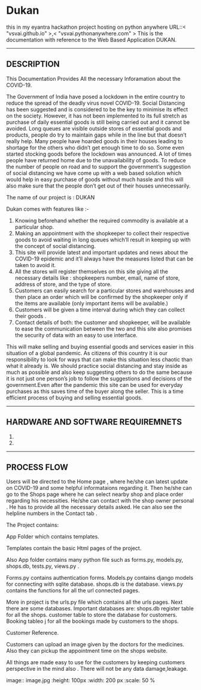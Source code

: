 # Dukan
this in my eyantra hackathon project hosting on python anywhere
URL::<  "vsvai.github.io"  >,<  "vsvai.pythonanywhere.com"  >
This is the documentation with reference to the Web Based Application DUKAN.

------------------------------------------------------------------------------------------------------------------------------------------------------------------------------------------------------
DESCRIPTION
------------------------------------------------------------------------------------------------------------------------------------------------------------------------------------------------------

This Documentation Provides All the necessary Inforamation about the COVID-19.

The Government of India  have posed a lockdown in the entire country to reduce the spread of the deadly virus novel COVID-19. Social Distancing has been suggested and is considered to be the key to minimise its effect on the society. However, it has not been implemented to its full stretch as purchase of daily essential goods is still being carried out and it cannot be avoided. Long queues are visible outside stores of essential goods and products, people do try 
to maintain gaps while in the line but that doesn’t really help. Many people have hoarded goods in their houses leading to shortage for the others who didn’t get enough time to do so. Some even started stocking goods before the lockdown was announced.
A lot of times people have returned home due to the unavailability of goods. 
To reduce the number of people on road and to support the government’s suggestion of social distancing  we have come up with a web based solution which would help in easy  purchase of goods without much hassle and this will also make sure that the people don’t get out of their houses unnecessarily.

The name of our project is : DUKAN

Dukan comes with features like :- 
1. Knowing beforehand whether the required commodity is available at a particular shop.
2. Making an appointment with the shopkeeper to collect their respective goods to avoid waiting in long queues which’ll result in keeping up with the concept of social distancing.
3. This site will provide latest and important  updates and news about the COVID-19 epidemic and it’ll always have the measures listed that can be taken to avoid it.
4. All the stores will register themselves on this site giving all the necessary details like : shopkeepers number, email, name of store, address of store, and the type of store.
5. Customers can easily search for a particular stores and warehouses  and then place an order which will be confirmed by the shopkeeper only if the items are available (only important items will be available.)
6. Customers will be given a time interval during which they can collect their goods .
7. Contact details of both: the customer and shopkeeper,  will be available to ease the communication between the two and this site also promises the security of data with an easy to use interface.

This will make selling and buying essential goods and services easier in this situation of a global pandemic. As citizens of this country it is our responsibility to look for ways that can make this situation less chaotic than what it already is. We should practice social distancing and stay inside as much as possible and also keep suggesting others to do the same because it is not just one person’s job to follow the suggestions and decisions of the government.Even after the pandemic this site can be used for everyday purchases as this saves time of the buyer along the seller. This is a time efficient process of buying and selling essential goods. 


------------------------------------------------------------------------------------------------------------------------------------------------------------------------------------
HARDWARE AND SOFTWARE REQUIREMNETS
------------------------------------------------------------------------------------------------------------------------------------------------------------------------------------

1. 
2.

------------------------------------------------------------------------------------------------------------------------------------------------------------------------------------
PROCESS FLOW
------------------------------------------------------------------------------------------------------------------------------------------------------------------------------------

Users will be directed to the Home page , where he/she can latest update on COVID-19 and some helpful informataions regarding it.
Then he/she can go to the Shops page where he can select nearby shop and place order regarding his necessities. He/she can contact with the shop owner personal . He has to provide all the necessary details asked.
He can also see the helpline numbers in the Contact tab .

The Project contains:

App Folder which contains templates.

Templates contain the basic Html pages of the project.

Also App folder contains many python file such as forms.py, models.py, shops.db, tests.py, views.py .

Forms.py contains authentication forms.
Models.py contains django models for connecting with sqlite database.
shops.db is the database.
views.py contains the functions for all the url connected pages.

More in project is the urls.py file which contains all the urls pages.
Next there are some databases.
Important databases are:
shops.db
register table for all the shops.
customer table to store the database for customers.
Booking tableo j   for all the bookings made by customers to the shops.

Customer Reference.

Customers can upload  an image given by the doctors for the medicines.
Also they can pickup the appointment time on the shops website.

All things are made easy to use for the customers by keeping customers perspective in the mind also .
There will not be any data damage,leakage.

image:: image.jpg
  :height: 100px
  :width: 200 px
  :scale: 50 %
